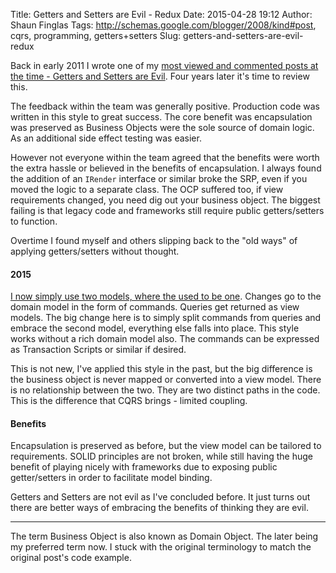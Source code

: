 Title: Getters and Setters are Evil - Redux
Date: 2015-04-28 19:12
Author: Shaun Finglas
Tags: http://schemas.google.com/blogger/2008/kind#post, cqrs, programming, getters+setters
Slug: getters-and-setters-are-evil-redux

Back in early 2011 I wrote one of my [most viewed and commented posts at
the time - Getters and Setters are
Evil](http://blog.shaunfinglas.co.uk/2011/04/getters-and-setters-are-evil.html).
Four years later it's time to review this.

The feedback within the team was generally positive. Production code was
written in this style to great success. The core benefit was
encapsulation was preserved as Business Objects were the sole source of
domain logic. As an additional side effect testing was easier.

However not everyone within the team agreed that the benefits were worth
the extra hassle or believed in the benefits of encapsulation. I always
found the addition of an `IRender` interface or similar broke the SRP,
even if you moved the logic to a separate class. The OCP suffered too,
if view requirements changed, you need dig out your business object. The
biggest failing is that legacy code and frameworks still require public
getters/setters to function.

Overtime I found myself and others slipping back to the "old ways" of
applying getters/setters without thought.

#### 2015

[I now simply use two models, where the used to be
one](http://blog.shaunfinglas.co.uk/2015/04/cqrs-simplest-introduction.html).
Changes go to the domain model in the form of commands. Queries get
returned as view models. The big change here is to simply split commands
from queries and embrace the second model, everything else falls into
place. This style works without a rich domain model also. The commands
can be expressed as Transaction Scripts or similar if desired.

<script src="https://gist.github.com/Finglas/a9bdd46c394ac06032fe.js"></script>
This is not new, I've applied this style in the past, but the big
difference is the business object is never mapped or converted into a
view model. There is no relationship between the two. They are two
distinct paths in the code. This is the difference that CQRS brings -
limited coupling.

#### Benefits

Encapsulation is preserved as before, but the view model can be tailored
to requirements. SOLID principles are not broken, while still having the
huge benefit of playing nicely with frameworks due to exposing public
getter/setters in order to facilitate model binding.

Getters and Setters are not evil as I've concluded before. It just turns
out there are better ways of embracing the benefits of thinking they are
evil.

------------------------------------------------------------------------

The term Business Object is also known as Domain Object. The later being
my preferred term now. I stuck with the original terminology to match
the original post's code example.

</p>

